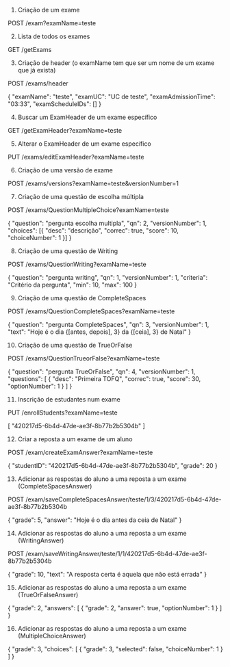 1. Criação de um exame

POST /exam?examName=teste

2. Lista de todos os exames

GET /getExams

3. Criação de header (o examName tem que ser um nome de um exame que já exista)

POST /exams/header

{
  "examName": "teste",
  "examUC": "UC de teste",
  "examAdmissionTime": "03:33",
  "examScheduleIDs": []
}

4. Buscar um ExamHeader de um exame específico

GET /getExamHeader?examName=teste

5. Alterar o ExamHeader de um exame específico

PUT /exams/editExamHeader?examName=teste

6. Criação de uma versão de exame

POST /exams/versions?examName=teste&versionNumber=1

7. Criação de uma questão de escolha múltipla

POST /exams/QuestionMultipleChoice?examName=teste

{
  "question": "pergunta escolha multipla",
  "qn": 2,
  "versionNumber": 1,
  "choices": [{
    "desc": "descrição",
    "correc": true,
    "score": 10,
    "choiceNumber": 1
  }]
}

8. Criação de uma questão de Writing

POST /exams/QuestionWriting?examName=teste

{
  "question": "pergunta writing",
  "qn": 1,
  "versionNumber": 1,
  "criteria": "Critério da pergunta",
  "min": 10,
  "max": 100
}

9. Criação de uma questão de CompleteSpaces

POST /exams/QuestionCompleteSpaces?examName=teste

{
  "question": "pergunta CompleteSpaces",
  "qn": 3,
  "versionNumber": 1,
  "text": "Hoje é o dia {[antes, depois], 3} da {[ceia], 3} de Natal"
}

10. Criação de uma questão de TrueOrFalse

POST /exams/QuestionTrueorFalse?examName=teste

{
  "question": "pergunta TrueOrFalse",
  "qn": 4,
  "versionNumber": 1,
  "questions": [
    {
      "desc": "Primeira TOFQ",
      "correc": true,
      "score": 30,
      "optionNumber": 1
    }
  ]
}

11. Inscrição de estudantes num  exame

PUT /enrollStudents?examName=teste

[
  "420217d5-6b4d-47de-ae3f-8b77b2b5304b"
]

12. Criar a reposta a um exame de um aluno

POST /exam/createExamAnswer?examName=teste

{
  "studentID": "420217d5-6b4d-47de-ae3f-8b77b2b5304b",
  "grade": 20
}

13. Adicionar as respostas do aluno a uma reposta a um exame (CompleteSpacesAnswer)

POST /exam/saveCompleteSpacesAnswer/teste/1/3/420217d5-6b4d-47de-ae3f-8b77b2b5304b

{
  "grade": 5,
  "answer": "Hoje é o dia antes da ceia de Natal"
}

14. Adicionar as respostas do aluno a uma reposta a um exame (WritingAnswer)

POST /exam/saveWritingAnswer/teste/1/1/420217d5-6b4d-47de-ae3f-8b77b2b5304b

{
  "grade": 10,
  "text": "A resposta certa é aquela que não está errada"
}

15. Adicionar as respostas do aluno a uma reposta a um exame (TrueOrFalseAnswer)

{
  "grade": 2,
  "answers": [
    {
      "grade": 2,
      "answer": true,
      "optionNumber": 1
    }
  ]
}

16. Adicionar as respostas do aluno a uma reposta a um exame (MultipleChoiceAnswer)

{
  "grade": 3,
  "choices": [
    {
      "grade": 3,
      "selected": false,
      "choiceNumber": 1
    }
  ]
}
